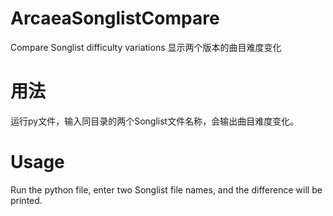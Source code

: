 # ArcaeaSonglistCompare
Compare Songlist difficulty variations 显示两个版本的曲目难度变化

# 用法
运行py文件，输入同目录的两个Songlist文件名称，会输出曲目难度变化。

# Usage
Run the python file, enter two Songlist file names, and the difference will be printed.
